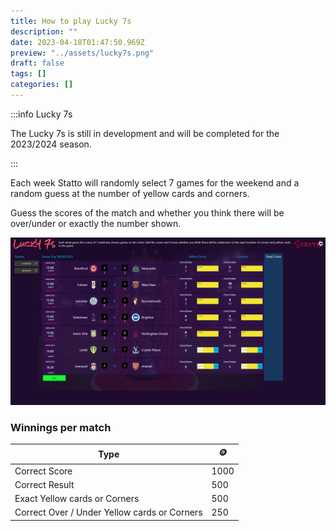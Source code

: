 ```yaml
---
title: How to play Lucky 7s
description: ""
date: 2023-04-18T01:47:50.969Z
preview: "../assets/lucky7s.png"
draft: false
tags: []
categories: []
---
```



:::info Lucky 7s

The Lucky 7s is still in development and will be completed for the 2023/2024 season.

:::

Each week Statto will randomly select 7 games for the weekend and a random guess at the number of yellow cards and corners.

Guess the scores of the match and whether you think there will be over/under or exactly the number shown.

![Lucky 7s](../assets/lucky7s.png)

### Winnings per match


| Type | 🪙 |
|------|-----|
|Correct Score | 1000|
|Correct Result | 500|
|Exact Yellow cards or Corners| 500|
|Correct Over / Under Yellow cards or Corners |250|